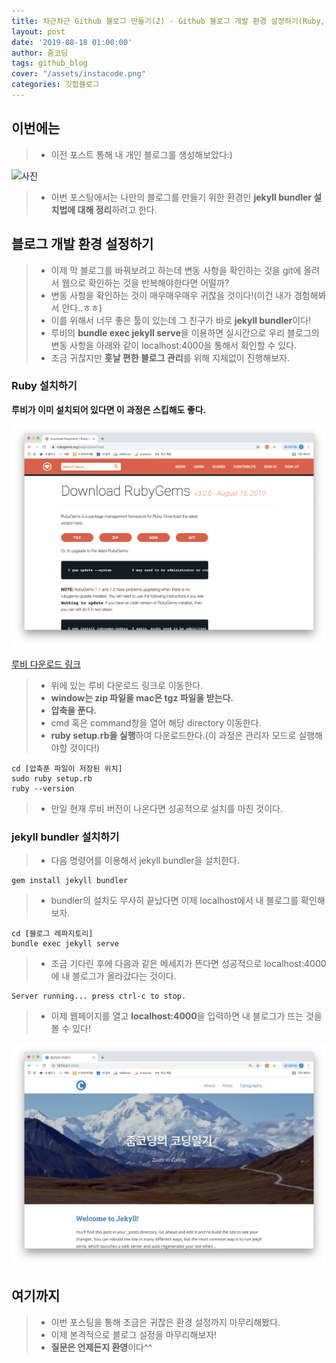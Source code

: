 ```yaml
---
title: 차근차근 Github 블로그 만들기(2) - Github 블로그 개발 환경 설정하기(Ruby, jekyll bundle 설치하기)
layout: post
date: '2019-08-18 01:00:00'
author: 줌코딩
tags: github_blog
cover: "/assets/instacode.png"
categories: 깃헙블로그
---
```


## 이번에는

>* 이전 포스트 통해 내 개인 블로그를 생성해보았다:)

![사진](https://raw.githubusercontent.com/zoomKoding/zoomKoding.github.io/source/assets/_posts/gltblog1-10.png)

>* 이번 포스팅에서는 나만의 블로그를 만들기 위한 환경인 **jekyll bundler 설치법에 대해 정리**하려고 한다.

## 블로그 개발 환경 설정하기

>* 이제 막 블로그를 바꿔보려고 하는데 변동 사항을 확인하는 것을 git에 올려서 웹으로 확인하는 것을 반복해야한다면 어떨까?
>* 변동 사항을 확인하는 것이 매우매우매우 귀찮을 것이다!(이건 내가 경험해봐서 안다..ㅎㅎ)
>* 이를 위해서 너무 좋은 툴이 있는데 그 친구가 바로 **jekyll bundler**이다!
>* 루비의 **bundle exec jekyll serve**을 이용하면 실시간으로 우리 블로그의 변동 사항을 아래와 같이 localhost:4000을 통해서 확인할 수 있다.
>* 조금 귀찮지만 **훗날 편한 블로그 관리**를 위해 지체없이 진행해보자.

### Ruby 설치하기

**루비가 이미 설치되어 있다면 이 과정은 스킵해도 좋다.**

![사진](/assets/gitblog3-1.png)

[루비 다운로드 링크](https://rubygems.org/pages/download)

>* 위에 있는 루비 다운로드 링크로 이동한다.
>* **window는 zip 파일을 mac은 tgz 파일을 받는다.**
>* **압축을 푼다.**
>* cmd 혹은 command창을 열어 해당 directory 이동한다.
>* **ruby setup.rb을 실행**하여 다운로드한다.(이 과정은 관리자 모드로 실행해야할 것이다!)

    cd [압축푼 파일이 저장된 위치]
    sudo ruby setup.rb
    ruby --version

>* 만일 현재 루비 버전이 나온다면 성공적으로 설치를 마친 것이다.

### jekyll bundler 설치하기

>* 다음 명령어를 이용해서 jekyll bundler을 설치한다.

    gem install jekyll bundler

>* bundler의 설치도 무사히 끝났다면 이제 localhost에서 내 블로그를 확인해보자.

    cd [블로그 레파지토리]
    bundle exec jekyll serve

>* 조금 기다린 후에 다음과 같은 메세지가 뜬다면 성공적으로 localhost:4000에 내 블로그가 올라갔다는 것이다.

    Server running... press ctrl-c to stop.

>* 이제 웹페이지를 열고 **localhost:4000**을 입력하면 내 블로그가 뜨는 것을 볼 수 있다!

![사진](/assets/gitblog2-3.png)

## 여기까지

>* 이번 포스팅을 통해 조금은 귀찮은 환경 설정까지 마무리해봤다.
>* 이제 본격적으로 블로그 설정을 마무리해보자!
>* **질문은 언제든지 환영**이다^^
